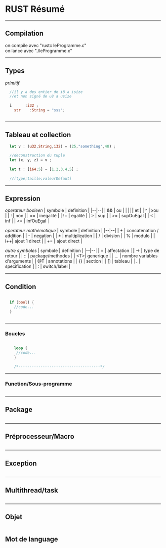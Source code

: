 # RUST Résumé

---
## Compilation
on compile avec "rustc leProgramme.c"\
on lance avec "./leProgramme.x"

---
## Types

*primitif*
```rust
  //il y a des entier de i8 a isize
  //et non signé de u8 a usize
  
  i      :i32 ;
	str    :String = "sss";
  
```
---
## Tableau et collection
```rust
  let v : (u32,String,i32) = (25,"something",48) ;
  
  //deconstruction du tuple
  let (x, y, z) = v ;
  
  let t : [i64;5] = [1,2,3,4,5] ;
  
  //[type;taille;valeurDefaut]
```
---
## Expression
	
*operateur booleen*
| symbole | definition |
|--|--|
| &&   | ou                              |
| \|\| | et                              |
| ^    | xou                             |
| !    | non                             |
| ==   | inegalité                       |
| !=   | egalité                         |
|  >   | sup                             |
| >=   | supOuEgal                       |
|  <   | inf                             |
| <=   | infOuEgal                       |

*operateur mathématique*
| symbole | definition |
|--|--|
| +  | concatenation / addition     |
| -  | negation                     |
| *  | multiplication               |
| /  | division                     |
| %  | modulo                       |
| i++| ajout 1 direct               |
| += | ajout direct                 |

*autre symboles*
| symbole | definition |
|--|--|
|  =  | affectation                  |
| ->  | type de retour               |
| ::  | package/methodes             |
| \<T>| generique                    |
| ... | nombre variables d'arguments |
| @T  | annotations                  |
| {}  | section                      |
| []  | tableau                      |
| .   | specification                |
|  :  |	switch/label                 |

---
## Condition
```rust

  if (bool) {
    //code...
  }
  
```
---
### Boucles
```rust

	loop {
     //code...
	}
  
	/*-------------------------------------*/

```
----
### Function/Sous-programme
```rust
```
----
## Package
```rust
```
----
## Préprocesseur/Macro
```rust
```
----
## Exception
```rust
```
----
## Multithread/task
```rust
```
----
## Objet
```rust
```
## Mot de language
```rust
```
